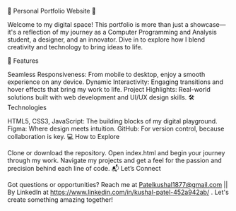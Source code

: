 🌟 Personal Portfolio Website 🌟

Welcome to my digital space! This portfolio is more than just a showcase—it's a reflection of my journey as a Computer Programming and Analysis student, a designer, and an innovator. Dive in to explore how I blend creativity and technology to bring ideas to life.

🚀 Features

Seamless Responsiveness: From mobile to desktop, enjoy a smooth experience on any device.
Dynamic Interactivity: Engaging transitions and hover effects that bring my work to life.
Project Highlights: Real-world solutions built with web development and UI/UX design skills.
🛠 Technologies

HTML5, CSS3, JavaScript: The building blocks of my digital playground.
Figma: Where design meets intuition.
GitHub: For version control, because collaboration is key.
💻 How to Explore

Clone or download the repository.
Open index.html and begin your journey through my work.
Navigate my projects and get a feel for the passion and precision behind each line of code.
📬 Let’s Connect

Got questions or opportunities? Reach me at Patelkushal1877@gmail.com || By LinkedIn at https://www.linkedin.com/in/kushal-patel-452a942ab/ . Let's create something amazing together!
